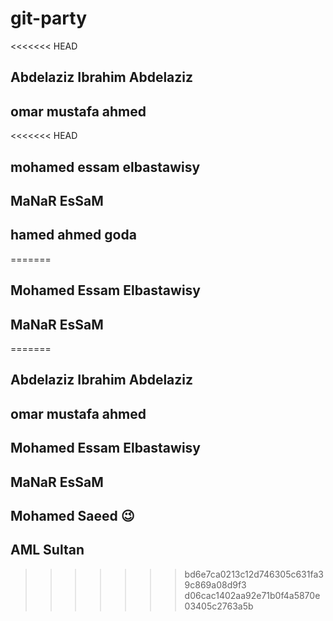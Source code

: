 # git-party

<<<<<<< HEAD
## Abdelaziz Ibrahim Abdelaziz 
## omar mustafa ahmed
<<<<<<< HEAD
## mohamed essam elbastawisy
## MaNaR EsSaM 
## hamed ahmed goda 
=======
## Mohamed Essam Elbastawisy
## MaNaR EsSaM 
=======
## Abdelaziz Ibrahim Abdelaziz

## omar mustafa ahmed

## Mohamed Essam Elbastawisy

## MaNaR EsSaM

## Mohamed Saeed 😉

## AML Sultan
>>>>>>> bd6e7ca0213c12d746305c631fa39c869a08d9f3
>>>>>>> d06cac1402aa92e71b0f4a5870e03405c2763a5b
